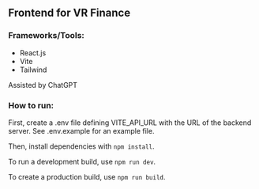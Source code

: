 ## Frontend for VR Finance

### Frameworks/Tools:

-   React.js
-   Vite
-   Tailwind

Assisted by ChatGPT

### How to run:

First, create a .env file defining VITE_API_URL with the URL of the backend server.
See .env.example for an example file.

Then, install dependencies with `npm install`.

To run a development build, use `npm run dev`.

To create a production build, use `npm run build`.
